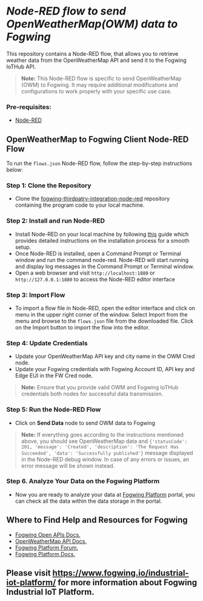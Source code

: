 # **_Node-RED flow to send OpenWeatherMap(OWM) data to Fogwing_**

This repository contains a Node-RED flow, that allows you to retrieve weather data from the OpenWeatherMap API and send it to the Fogwing IoTHub API.

>**Note:** This Node-RED flow is specific to send OpenWeatherMap (OWM) to Fogwing. It may require additional modifications and configurations to work properly with your specific use case.

### Pre-requisites:
- [Node-RED](https://nodered.org/)

## **OpenWeatherMap to Fogwing Client Node-RED Flow**

To run the `flows.json` Node-RED flow, follow the step-by-step instructions below:

### **Step 1: Clone the Repository**
- Clone the [fogwing-thirdpatry-integration-node-red](https://github.com/factana/fogwing-thirdparty-integration-node-red/) repository containing the program code to your local machine.

### **Step 2: Install and run Node-RED**
- Install Node-RED on your local machine by following [this](https://nodered.org/docs/getting-started/) guide which provides detailed instructions on the installation process for a smooth setup.
- Once Node-RED is installed, open a Command Prompt or Terminal window and run the command node-red. Node-RED will start running and display log messages in the Command Prompt or Terminal window.
- Open a web browser and visit `http://localhost:1880` or `http://127.0.0.1:1880` to access the Node-RED editor interface  

### **Step 3: Import Flow**
- To import a flow file in Node-RED, open the editor interface and click on menu in the upper right corner of the window. Select Import from the menu and browse to the `flows.json` file from the downloaded file. Click on the Import button to import the flow into the editor.

### **Step 4: Update Credentials**
- Update your OpenWeatherMap API key and city name in the OWM Cred node.
- Update your Fogwing credentials with Fogwing Account ID, API key and Edge EUI in the FW Cred node.

>**Note:** Ensure that you provide valid OWM and Fogwing IoTHub credentials both nodes for successful data transmission.

### **Step 5: Run the Node-RED Flow**
- Click on **Send Data** node to send OWM data to Fogwing

>**Note:** If everything goes according to the instructions mentioned above, you should see OpenWeatherMap data and `{'statusCode': 201, 'message': 'Created', 'description': 'The Request Has Succeeded', 'data': 'Successfully published'}` message displayed in the Node-RED debug window. In case of any errors or issues, an error message will be shown instead.

### **Step 6. Analyze Your Data on the Fogwing Platform**
- Now you are ready to analyze your data at [Fogwing Platform](https://portal.fogwing.net/) portal, you can check all the data within the data storage in the portal.

## **Where to Find Help and Resources for Fogwing**
- [Fogwing Open APIs Docs.](https://api.fogwing.net/)
- [OpenWeatherMap API Docs.](https://openweathermap.org/api)
- [Fogwing Platform Forum.](https://community.fogwing.io/)
- [Fogwing Platform Docs.](https://docs.fogwing.io/)


## Please visit https://www.fogwing.io/industrial-iot-platform/ for more information about Fogwing Industrial IoT Platform. ##
